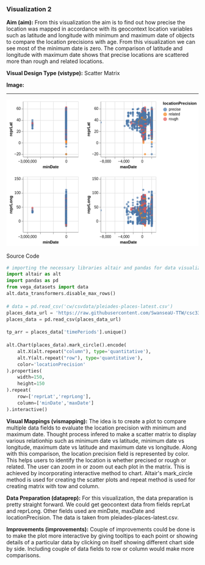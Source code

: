 ### Visualization 2
**Aim (aim):** From this visualization the aim is to find out how precise the location was mapped in accordance with its geocontext location variables such as latitude and longitude with minimum and maximum date of objects to compare the location precisions with age. From this visualization we can see most of the minimum date is zero. The comparison of latitude and longitude with maximum date shows that precise locations are scattered more than rough and related locations. 

**Visual Design Type (vistype):** Scatter Matrix

**Image:** 
- - -
![Visualization 2](scatter_matrix_viz2_plot.png)

Source Code
```python
# importing the necessary libraries altair and pandas for data visualization and manipulation
import altair as alt
import pandas as pd
from vega_datasets import data
alt.data_transformers.disable_max_rows()

# data = pd.read_csv('cw/csvdata/pleiades-places-latest.csv')
places_data_url = 'https://raw.githubusercontent.com/SwanseaU-TTW/csc337_coursework1/master/pleiades-places-latest.csv'
places_data = pd.read_csv(places_data_url)

tp_arr = places_data['timePeriods'].unique()

alt.Chart(places_data).mark_circle().encode(
    alt.X(alt.repeat("column"), type='quantitative'),
    alt.Y(alt.repeat("row"), type='quantitative'),
    color='locationPrecision'
).properties(
    width=150,
    height=150
).repeat(
    row=['reprLat','reprLong'],
    column=['minDate','maxDate']
).interactive()
```

**Visual Mappings (vismapping):** The idea is to create a plot to compare multiple data fields to evaluate the location precision with minimum and maximum date. Thought process infered to make a scatter matrix to display various relationhip such as minimum date vs latitude, minimum date vs longitude, maximum date vs latitude and maximum date vs longitude. Along with this comparison, the location precision field is represented by color. This helps users to identify the location is whether precised or rough or related. The user can zoom in or zoom out each plot in the matrix. This is achieved by incorporating interactive method to chart. Altair's mark_circle method is used for creating the scatter plots and repeat method is used for creating matrix with tow and column.

**Data Preparation (dataprep):** For this visualization, the data preparation is pretty straight forward. We could get geocontext data from fields reprLat and reprLong. Other fields used are minDate, maxDate and locationPrecision. The data is taken from pleiades-places-latest.csv.

**Improvements (improvements):** Couple of improvements could be done is to make the plot more interactive by giving tooltips to each point or showing details of a particular data by clicking on itself showing different chart side by side. Including couple of data fields to row or column would make more comparisons.

